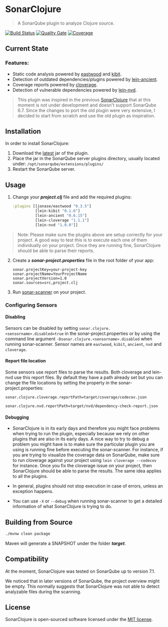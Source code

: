 # SonarClojure
> A SonarQube plugin to analyze Clojure source.

[![Build Status](https://travis-ci.org/fsantiag/sonar-clojure.svg?branch=master)](https://travis-ci.org/fsantiag/sonar-clojure)
[![Quality Gate](https://sonarcloud.io/api/project_badges/measure?project=org.sonar.plugins.clojure%3Asonar-clojure-plugin&metric=alert_status
)](https://sonarcloud.io/dashboard?id=org.sonar.plugins.clojure%3Asonar-clojure-plugin)
[![Coverage](https://sonarcloud.io/api/project_badges/measure?project=org.sonar.plugins.clojure%3Asonar-clojure-plugin&metric=coverage
)](https://sonarcloud.io/dashboard?id=org.sonar.plugins.clojure%3Asonar-clojure-plugin)

## Current State

### Features:
* Static code analysis powered by [eastwood](https://github.com/jonase/eastwood) and [kibit](https://github.com/jonase/kibit).
* Detection of outdated dependencies/plugins powered by [lein-ancient](https://github.com/xsc/lein-ancient).
* Coverage reports powered by [cloverage](https://github.com/cloverage/cloverage).
* Detection of vulnerable dependencies powered by [lein-nvd](https://github.com/rm-hull/lein-nvd).

> This plugin was inspired in the previous [SonarClojure](https://github.com/zmsp/sonar-clojure) that at
this moment is not under development and doesn't support SonarQube 6.7. Since the changes to port
the old plugin were very extensive, I decided to start from scratch and use the old plugin as inspiration.

## Installation
In order to install SonarClojure:
1. Download the [latest](https://github.com/fsantiag/sonar-clojure/releases) jar of the plugin.
2. Place the jar in the SonarQube server plugins directory, usually located under: `/opt/sonarqube/extensions/plugins/`
3. Restart the SonarQube server.

## Usage
1. Change your ***project.clj*** file and add the required plugins:

    ```clojure
    :plugins [[jonase/eastwood "0.3.5"]
              [lein-kibit "0.1.6"]
              [lein-ancient "0.6.15"]
              [lein-cloverage "1.1.1"]
              [lein-nvd "1.0.0"]]
     ```

> Note: Please make sure the plugins above are setup correctly for your project. A good way to test this is to
execute each one of them individually on your project. Once they are running fine, SonarClojure should be able to
parse their reports.

2. Create a ***sonar-project.properties*** file in the root folder of your app:

    ```properties
    sonar.projectKey=your-project-key
    sonar.projectName=YourProjectName
    sonar.projectVersion=1.0
    sonar.sources=src,project.clj
    ```

3. Run [sonar-scanner](https://docs.sonarqube.org/display/SCAN/Analyzing+with+SonarQube+Scanner) on your project.

### Configuring Sensors

#### Disabling
Sensors can be disabled by setting `sonar.clojure.<sensorname>.disabled=true` in the sonar-project.properties or
by using the command line argument `-Dsonar.clojure.<sensorname>.disabled` when running sonar-scanner.
Sensor names are `eastwood`, `kibit`, `ancient`, `nvd` and `cloverage`.

#### Report file location
Some sensors use report files to parse the results. Both cloverage and lein-nvd use this report files.
By default they have a path already set but you can change the file locations by setting the property in the
sonar-project.properties:

`sonar.clojure.cloverage.reportPath=target/coverage/codecov.json`

`sonar.clojure.nvd.reportPath=target/nvd/dependency-check-report.json`


#### Debugging
* SonarClojure is in its early days and therefore you might face problems when trying to run the plugin, especially because
 we rely on other plugins that are also in its early days. A nice way to try to debug
a problem you might have is to make sure the particular plugin you are using is running fine before executing the 
sonar-scanner. For instance, if you are trying to visualize the coverage data on SonarQube, make sure to run cloverage
against your project using `lein cloverage --codecov` for instance. Once you fix the cloverage issue on your project,
then SonarClojure should be able to parse the results. The same idea applies to all the plugins.
 
* In general, plugins should not stop execution in case of errors, unless an exception happens.

* You can use `-X` or `--debug` when running sonar-scanner to get a detailed information of what SonarClojure is trying to do.

## Building from Source
```sh
./mvnw clean package
```

Maven will generate a SNAPSHOT under the folder ***target***.

## Compatibility
At the moment, SonarClojure was tested on SonarQube up to version 7.1.

We noticed that in later versions of SonarQube, the project overview might be empty.
This normally suggests that SonarClojure was not able to detect analyzable files during
the scanning.
## License

SonarClojure is open-sourced software licensed under the [MIT license](https://github.com/fsantiag/sonar-clojure/blob/master/LICENSE).
